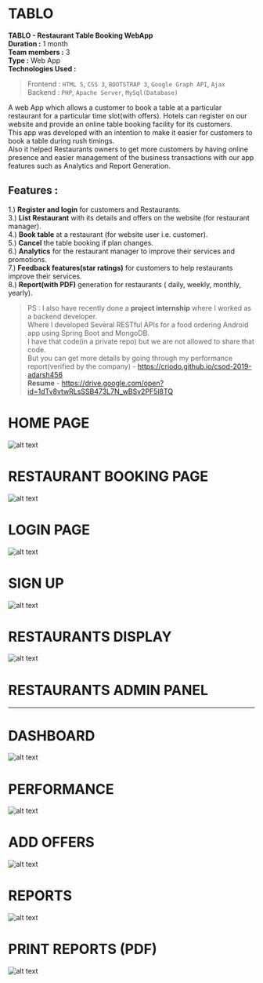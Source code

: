 # TABLO

**TABLO - Restaurant Table Booking WebApp**  
**Duration :** 1 month  
**Team members :** 3  
**Type :** Web App  
**Technologies Used :**  
> Frontend :  `HTML 5`, `CSS 3`, `BOOTSTRAP 3`, `Google Graph API`, `Ajax`  
> Backend :  `PHP`, `Apache Server`, `MySql(Database)`  

A web App which allows a customer to book a table at a particular restaurant for a particular time slot(with offers). Hotels can register on our website and provide an online table booking facility for its customers.    
This app was developed with an intention to make it easier for customers to book a table during rush timings.  
Also it helped Restaurants owners to get more customers by having online presence and easier management of the business transactions with our app features such as Analytics and Report Generation.  
  
## Features :  
1.) **Register and login** for customers and Restaurants.  
3.) **List Restaurant** with its details and offers on the website (for restaurant manager).  
4.) **Book table** at a restaurant (for website user i.e. customer).  
5.) **Cancel** the table booking if plan changes.  
6.) **Analytics** for the restaurant manager to improve their services and promotions.  
7.) **Feedback features(star ratings)** for customers to help restaurants improve their services.  
8.) **Report(with PDF)** generation for restaurants ( daily, weekly, monthly, yearly).  
  
  
> PS : I also have recently done a **project internship** where I worked as a backend developer.  
Where I developed Several RESTful APIs for a food ordering Android app using Spring Boot and MongoDB.  
I have that code(in a private repo) but we are not allowed to share that code.  
But you can get more details by going through my performance report(verified by the company) -   https://criodo.github.io/csod-2019-adarsh456  
**Resume** - https://drive.google.com/open?id=1dTv8vtwRLsSSB473L7N_wBSv2PF5l8TQ  
  
  
# HOME PAGE

![alt text](https://github.com/adarsh456/Tablo/blob/master/screenshots/home.PNG)

# RESTAURANT BOOKING PAGE

![alt text](https://github.com/adarsh456/Tablo/blob/master/screenshots/hotel%20info.png)

# LOGIN PAGE

![alt text](https://github.com/adarsh456/Tablo/blob/master/screenshots/login.PNG)

# SIGN UP

![alt text](https://github.com/adarsh456/Tablo/blob/master/screenshots/signup.PNG)

# RESTAURANTS DISPLAY

![alt text](https://github.com/adarsh456/Tablo/blob/master/screenshots/hotels.PNG)

# RESTAURANTS ADMIN PANEL
_____________________________________________________________________________________________________________________________________

# DASHBOARD

![alt text](https://github.com/adarsh456/Tablo/blob/master/screenshots/dashboard.PNG)

# PERFORMANCE

![alt text](https://github.com/adarsh456/Tablo/blob/master/screenshots/performance.PNG)

# ADD OFFERS

![alt text](https://github.com/adarsh456/Tablo/blob/master/screenshots/offers.PNG)

# REPORTS

![alt text](https://github.com/adarsh456/Tablo/blob/master/screenshots/report.PNG)

# PRINT REPORTS (PDF)

![alt text](https://github.com/adarsh456/Tablo/blob/master/screenshots/reportpdf.PNG)
